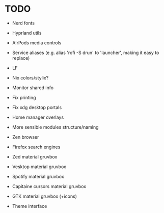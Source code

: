 # TODO
* Nerd fonts

* Hyprland utils

* AirPods media controls

* Service aliases (e.g. alias 'rofi -S drun' to 'launcher', making it easy to replace)

* LF

* Nix colors/stylix?

* Monitor shared info

* Fix printing

* Fix xdg desktop portals

* Home manager overlays

* More sensible modules structure/naming

* Zen browser

* Firefox search engines

* Zed material gruvbox
* Vesktop material gruvbox
* Spotify material gruvbox
* Capitaine cursors material gruvbox
* GTK material gruvbox (+icons)
* Theme interface
